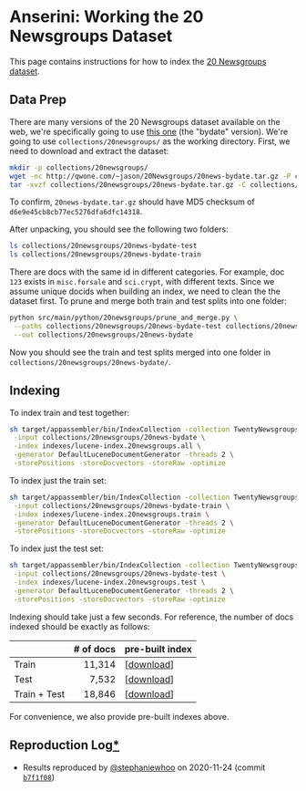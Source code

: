 # Anserini: Working the 20 Newsgroups Dataset

This page contains instructions for how to index the [20 Newsgroups dataset](http://qwone.com/~jason/20Newsgroups/).

## Data Prep

There are many versions of the 20 Newsgroups dataset available on the web, we're specifically going to use [this one](http://qwone.com/~jason/20Newsgroups/) (the "bydate" version).
We're going to use `collections/20newsgroups/` as the working directory.
First, we need to download and extract the dataset:

```bash
mkdir -p collections/20newsgroups/
wget -nc http://qwone.com/~jason/20Newsgroups/20news-bydate.tar.gz -P collections/20newsgroups
tar -xvzf collections/20newsgroups/20news-bydate.tar.gz -C collections/20newsgroups
```

To confirm, `20news-bydate.tar.gz` should have MD5 checksum of `d6e9e45cb8cb77ec5276dfa6dfc14318`.

After unpacking, you should see the following two folders:

```bash
ls collections/20newsgroups/20news-bydate-test
ls collections/20newsgroups/20news-bydate-train
```

There are docs with the same id in different categories.
For example, doc `123` exists in `misc.forsale` and `sci.crypt`, with different texts.
Since we assume unique docids when building an index, we need to clean the the dataset first.
To prune and merge both train and test splits into one folder:

```bash
python src/main/python/20newsgroups/prune_and_merge.py \
 --paths collections/20newsgroups/20news-bydate-test collections/20newsgroups/20news-bydate-train \
 --out collections/20newsgroups/20news-bydate
```

Now you should see the train and test splits merged into one folder in `collections/20newsgroups/20news-bydate/`.

## Indexing

To index train and test together:

```bash
sh target/appassembler/bin/IndexCollection -collection TwentyNewsgroupsCollection \
 -input collections/20newsgroups/20news-bydate \
 -index indexes/lucene-index.20newsgroups.all \
 -generator DefaultLuceneDocumentGenerator -threads 2 \
 -storePositions -storeDocvectors -storeRaw -optimize
```

To index just the train set:

```bash
sh target/appassembler/bin/IndexCollection -collection TwentyNewsgroupsCollection \
 -input collections/20newsgroups/20news-bydate-train \
 -index indexes/lucene-index.20newsgroups.train \
 -generator DefaultLuceneDocumentGenerator -threads 2 \
 -storePositions -storeDocvectors -storeRaw -optimize
```

To index just the test set:

```bash
sh target/appassembler/bin/IndexCollection -collection TwentyNewsgroupsCollection \
 -input collections/20newsgroups/20news-bydate-test \
 -index indexes/lucene-index.20newsgroups.test \
 -generator DefaultLuceneDocumentGenerator -threads 2 \
 -storePositions -storeDocvectors -storeRaw -optimize
```

Indexing should take just a few seconds.
For reference, the number of docs indexed should be exactly as follows:

|               | # of docs | pre-built index |
|---------------|----------:|-----------------|
| Train         |    11,314 | [[download](https://www.dropbox.com/s/npg5eovr92h5k7w/lucene-index.20newsgroups.train.tar.gz)]
| Test          |     7,532 | [[download](https://www.dropbox.com/s/aptj8hz9wti3qaf/lucene-index.20newsgroups.test.tar.gz)]
| Train + Test  |    18,846 | [[download](https://www.dropbox.com/s/qo2wt6fzu01yt4c/lucene-index.20newsgroups.all.tar.gz)]

For convenience, we also provide pre-built indexes above.

## Reproduction Log[*](reproducibility.md)

+ Results reproduced by [@stephaniewhoo](http://github.com/stephaniewhoo) on 2020-11-24 (commit [`b7f1f08`](https://github.com/castorini/anserini/commit/b7f1f08689014159c1d5b2c9b9905b363af1cbbf))

